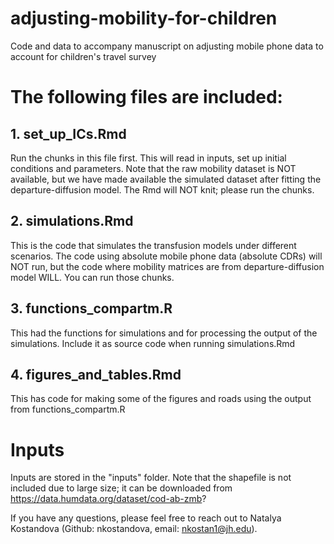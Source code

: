 # adjusting-mobility-for-children
Code and data to accompany manuscript on adjusting mobile phone data to account for children's travel survey

# The following files are included:

 ## 1. set_up_ICs.Rmd
 Run the chunks in this file first. This will read in inputs, set up initial conditions and parameters.
 Note that the raw mobility dataset is NOT available, but we have made available the simulated dataset after fitting the departure-diffusion model.
 The Rmd will NOT knit; please run the chunks.
 
 ## 2. simulations.Rmd
 This is the code that simulates the transfusion models under different scenarios. The code using absolute mobile phone data (absolute CDRs) will NOT run, 
 but the code where mobility matrices are from departure-diffusion model WILL. You can run those chunks.  
 
 ## 3. functions_compartm.R
 This had the functions for simulations and for processing the output of the simulations. Include it as source code when running simulations.Rmd
 
 ## 4. figures_and_tables.Rmd
 This has code for making some of the figures and roads using the output from functions_compartm.R
 
# Inputs
 
 Inputs are stored in the "inputs" folder. Note that the shapefile is not included due to large size; it can be downloaded
 from https://data.humdata.org/dataset/cod-ab-zmb?  
   
If you have any questions, please feel free to reach out to Natalya Kostandova (Github: nkostandova, email: nkostan1@jh.edu).
